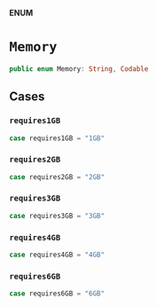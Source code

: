 **ENUM**

# `Memory`

```swift
public enum Memory: String, Codable
```

## Cases
### `requires1GB`

```swift
case requires1GB = "1GB"
```

### `requires2GB`

```swift
case requires2GB = "2GB"
```

### `requires3GB`

```swift
case requires3GB = "3GB"
```

### `requires4GB`

```swift
case requires4GB = "4GB"
```

### `requires6GB`

```swift
case requires6GB = "6GB"
```
